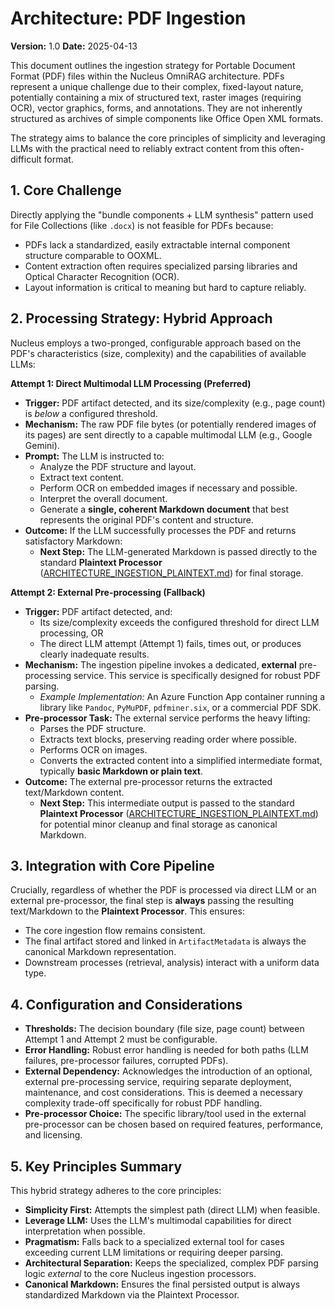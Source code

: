 # Architecture: PDF Ingestion

**Version:** 1.0
**Date:** 2025-04-13

This document outlines the ingestion strategy for Portable Document Format (PDF) files within the Nucleus OmniRAG architecture. PDFs represent a unique challenge due to their complex, fixed-layout nature, potentially containing a mix of structured text, raster images (requiring OCR), vector graphics, forms, and annotations. They are not inherently structured as archives of simple components like Office Open XML formats.

The strategy aims to balance the core principles of simplicity and leveraging LLMs with the practical need to reliably extract content from this often-difficult format.

## 1. Core Challenge

Directly applying the "bundle components + LLM synthesis" pattern used for File Collections (like `.docx`) is not feasible for PDFs because:

*   PDFs lack a standardized, easily extractable internal component structure comparable to OOXML.
*   Content extraction often requires specialized parsing libraries and Optical Character Recognition (OCR).
*   Layout information is critical to meaning but hard to capture reliably.

## 2. Processing Strategy: Hybrid Approach

Nucleus employs a two-pronged, configurable approach based on the PDF's characteristics (size, complexity) and the capabilities of available LLMs:

**Attempt 1: Direct Multimodal LLM Processing (Preferred)**

*   **Trigger:** PDF artifact detected, and its size/complexity (e.g., page count) is *below* a configured threshold.
*   **Mechanism:** The raw PDF file bytes (or potentially rendered images of its pages) are sent directly to a capable multimodal LLM (e.g., Google Gemini).
*   **Prompt:** The LLM is instructed to:
    *   Analyze the PDF structure and layout.
    *   Extract text content.
    *   Perform OCR on embedded images if necessary and possible.
    *   Interpret the overall document.
    *   Generate a **single, coherent Markdown document** that best represents the original PDF's content and structure.
*   **Outcome:** If the LLM successfully processes the PDF and returns satisfactory Markdown:
    *   **Next Step:** The LLM-generated Markdown is passed directly to the standard **Plaintext Processor** ([ARCHITECTURE_INGESTION_PLAINTEXT.md](./ARCHITECTURE_INGESTION_PLAINTEXT.md)) for final storage.

**Attempt 2: External Pre-processing (Fallback)**

*   **Trigger:** PDF artifact detected, and:
    *   Its size/complexity exceeds the configured threshold for direct LLM processing, OR
    *   The direct LLM attempt (Attempt 1) fails, times out, or produces clearly inadequate results.
*   **Mechanism:** The ingestion pipeline invokes a dedicated, **external** pre-processing service. This service is specifically designed for robust PDF parsing.
    *   *Example Implementation:* An Azure Function App container running a library like `Pandoc`, `PyMuPDF`, `pdfminer.six`, or a commercial PDF SDK.
*   **Pre-processor Task:** The external service performs the heavy lifting:
    *   Parses the PDF structure.
    *   Extracts text blocks, preserving reading order where possible.
    *   Performs OCR on images.
    *   Converts the extracted content into a simplified intermediate format, typically **basic Markdown or plain text**.
*   **Outcome:** The external pre-processor returns the extracted text/Markdown content.
    *   **Next Step:** This intermediate output is passed to the standard **Plaintext Processor** ([ARCHITECTURE_INGESTION_PLAINTEXT.md](./ARCHITECTURE_INGESTION_PLAINTEXT.md)) for potential minor cleanup and final storage as canonical Markdown.

## 3. Integration with Core Pipeline

Crucially, regardless of whether the PDF is processed via direct LLM or an external pre-processor, the final step is **always** passing the resulting text/Markdown to the **Plaintext Processor**. This ensures:

*   The core ingestion flow remains consistent.
*   The final artifact stored and linked in `ArtifactMetadata` is always the canonical Markdown representation.
*   Downstream processes (retrieval, analysis) interact with a uniform data type.

## 4. Configuration and Considerations

*   **Thresholds:** The decision boundary (file size, page count) between Attempt 1 and Attempt 2 must be configurable.
*   **Error Handling:** Robust error handling is needed for both paths (LLM failures, pre-processor failures, corrupted PDFs).
*   **External Dependency:** Acknowledges the introduction of an optional, external pre-processing service, requiring separate deployment, maintenance, and cost considerations. This is deemed a necessary complexity trade-off specifically for robust PDF handling.
*   **Pre-processor Choice:** The specific library/tool used in the external pre-processor can be chosen based on required features, performance, and licensing.

## 5. Key Principles Summary

This hybrid strategy adheres to the core principles:

*   **Simplicity First:** Attempts the simplest path (direct LLM) when feasible.
*   **Leverage LLM:** Uses the LLM's multimodal capabilities for direct interpretation when possible.
*   **Pragmatism:** Falls back to a specialized external tool for cases exceeding current LLM limitations or requiring deeper parsing.
*   **Architectural Separation:** Keeps the specialized, complex PDF parsing logic *external* to the core Nucleus ingestion processors.
*   **Canonical Markdown:** Ensures the final persisted output is always standardized Markdown via the Plaintext Processor.
